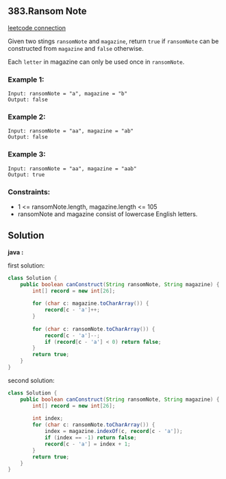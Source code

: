 ## 383.Ransom Note

[leetcode connection](https://leetcode.com/problems/ransom-note/)

Given two stings `ransomNote` and `magazine`, return `true` if `ransomNote` can be constructed from `magazine` and `false` otherwise.

Each `letter` in magazine can only be used once in `ransomNote`.

### Example 1:
```
Input: ransomNote = "a", magazine = "b"
Output: false
```

### Example 2:
```
Input: ransomNote = "aa", magazine = "ab"
Output: false
```

### Example 3:
```
Input: ransomNote = "aa", magazine = "aab"
Output: true
```

### Constraints:

* 1 <= ransomNote.length, magazine.length <= 105
* ransomNote and magazine consist of lowercase English letters.

## Solution

**java :**

first solution:
```java
class Solution {
    public boolean canConstruct(String ransomNote, String magazine) {
        int[] record = new int[26];
        
        for (char c: magazine.toCharArray()) {
            record[c - 'a']++;
        }
        
        for (char c: ransomNote.toCharArray()) {
            record[c - 'a']--;
            if (record[c - 'a'] < 0) return false;
        }
        return true;
    }
}
```

second solution:
```java
class Solution {
    public boolean canConstruct(String ransomNote, String magazine) {
        int[] record = new int[26];
        
        int index;
        for (char c: ransomNote.toCharArray()) {
            index = magazine.indexOf(c, record[c - 'a']);
            if (index == -1) return false;
            record[c - 'a'] = index + 1;
        }
        return true;
    }
}
```